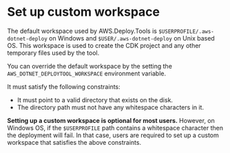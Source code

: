 # Set up custom workspace

The default workspace used by AWS.Deploy.Tools is `$USERPROFILE/.aws-dotnet-deploy` on Windows and `$USER/.aws-dotnet-deploy` on Unix based OS. This workspace is used to create the CDK project and any other temporary files used by the tool.

You can override the default workspace by the setting the `AWS_DOTNET_DEPLOYTOOL_WORKSPACE` environment variable.

It must satisfy the following constraints:

* It must point to a valid directory that exists on the disk.
* The directory path must not have any whitespace characters in it.

**Setting up a custom workspace is optional for most users.** However, on Windows OS, if the `$USERPROFILE` path contains a whitespace character then the deployment will fail.
In that case, users are required to set up a custom workspace that satisfies the above constraints.